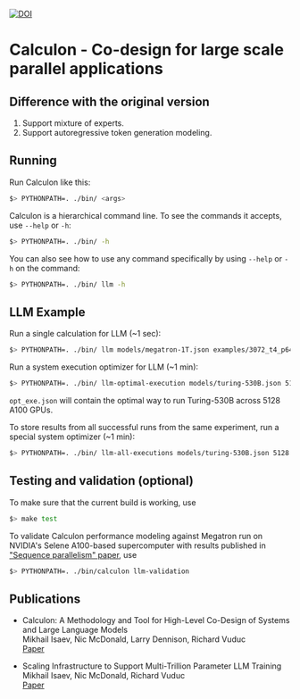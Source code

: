 [![DOI](https://zenodo.org/badge/660734586.svg)](https://zenodo.org/badge/latestdoi/660734586)
# Calculon - Co-design for large scale parallel applications

## Difference with the original version

1. Support mixture of experts.
2. Support autoregressive token generation modeling.

## Running

Run Calculon like this:
``` sh
$> PYTHONPATH=. ./bin/ <args>
```

Calculon is a hierarchical command line. To see the commands it accepts, use `--help` or `-h`:
``` sh
$> PYTHONPATH=. ./bin/ -h
```

You can also see how to use any command specifically by using `--help` or `-h` on the command:
``` sh
$> PYTHONPATH=. ./bin/ llm -h
```

## LLM Example

Run a single calculation for LLM (~1 sec):
``` sh
$> PYTHONPATH=. ./bin/ llm models/megatron-1T.json examples/3072_t4_p64_d12_mbs4_full.json systems/a100_80g.json -
```

Run a system execution optimizer for LLM (~1 min):
``` sh
$> PYTHONPATH=. ./bin/ llm-optimal-execution models/turing-530B.json 5128 2520 float16 systems/a100_80g.json output.json -m
```
`opt_exe.json` will contain the optimal way to run Turing-530B across 5128 A100 GPUs.

To store results from all successful runs from the same experiment, run a special system optimizer (~1 min):
``` sh
$> PYTHONPATH=. ./bin/ llm-all-executions models/turing-530B.json 5128 2520 float16 systems/a100_80g.json all_output.csv
```

## Testing and validation (optional)
To make sure that the current build is working, use

``` sh
$> make test
```
To validate Calculon performance modeling against Megatron run on NVIDIA's Selene A100-based supercomputer with results published in ["Sequence parallelism" paper](https://arxiv.org/abs/2205.05198), use

``` sh
$> PYTHONPATH=. ./bin/calculon llm-validation
```

## Publications

* Calculon: A Methodology and Tool for High-Level Co-Design of Systems and Large Language Models\
Mikhail Isaev, Nic McDonald, Larry Dennison, Richard Vuduc\
[Paper](https://dl.acm.org/doi/pdf/10.1145/3581784.3607102)

* Scaling Infrastructure to Support Multi-Trillion Parameter LLM Training\
Mikhail Isaev, Nic McDonald, Richard Vuduc\
[Paper](https://openreview.net/pdf?id=rqn2v1Ltgn0)
